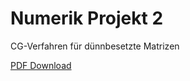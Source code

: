 # Numerik Projekt 2
CG-Verfahren für dünnbesetzte Matrizen

[PDF Download](https://hirnschall.net/downloads/download.php?file=numerik2.pdf)
